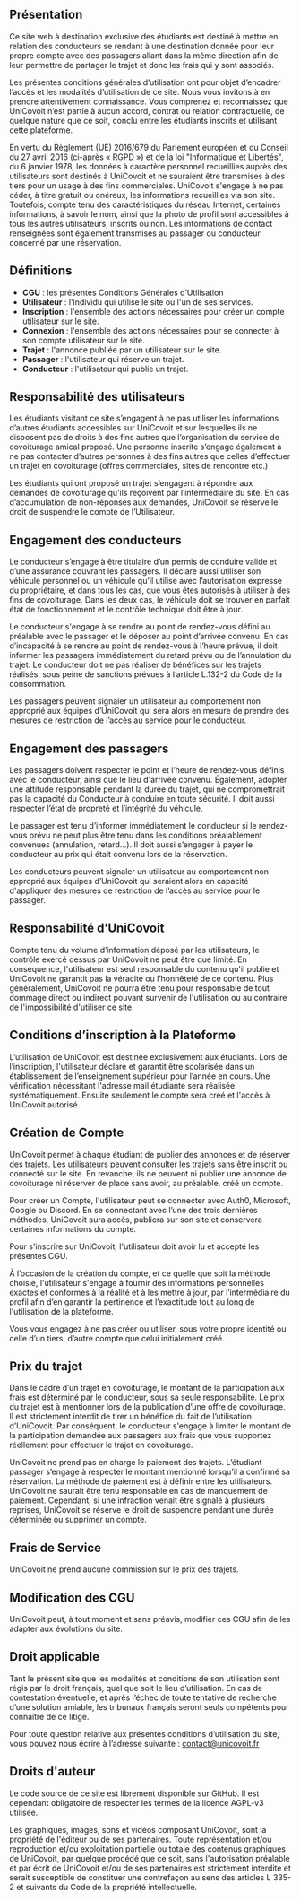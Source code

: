 ## Présentation

Ce site web à destination exclusive des étudiants est destiné à mettre en relation des conducteurs se rendant à une
destination donnée pour leur propre compte avec des passagers allant dans la même direction afin de leur permettre de
partager le trajet et donc les frais qui y sont associés.

Les présentes conditions générales d’utilisation ont pour objet d’encadrer l’accès et les modalités d’utilisation de ce
site. Nous vous invitons à en prendre attentivement connaissance. Vous comprenez et reconnaissez que UniCovoit n’est
partie à aucun accord, contrat ou relation contractuelle, de quelque nature que ce soit, conclu entre les étudiants
inscrits et utilisant cette plateforme.

En vertu du Règlement (UE) 2016/679 du Parlement européen et du Conseil du 27 avril 2016 (ci-après « RGPD ») et de la
loi "Informatique et Libertés", du 6 janvier 1978, les données à caractère personnel recueillies auprès des utilisateurs
sont destinés à UniCovoit et ne sauraient être transmises à des tiers pour un usage à des fins commerciales.
UniCovoit s'engage à ne pas céder, à titre gratuit ou onéreux, les informations recueillies via son site. Toutefois,
compte tenu des caractéristiques du réseau Internet, certaines informations, à savoir le nom, ainsi que la photo de
profil sont accessibles à tous les autres utilisateurs, inscrits ou non.
Les informations de contact renseignées sont également transmises au passager ou conducteur concerné par une
réservation.

## Définitions

- **CGU** : les présentes Conditions Générales d’Utilisation
- **Utilisateur** : l'individu qui utilise le site ou l'un de ses services.
- **Inscription** : l'ensemble des actions nécessaires pour créer un compte utilisateur sur le site.
- **Connexion** : l'ensemble des actions nécessaires pour se connecter à son compte utilisateur sur le site.
- **Trajet** : l'annonce publiée par un utilisateur sur le site.
- **Passager** : l'utilisateur qui réserve un trajet.
- **Conducteur** : l'utilisateur qui publie un trajet.

## Responsabilité des utilisateurs

Les étudiants visitant ce site s’engagent à ne pas utiliser les informations d’autres étudiants accessibles sur
UniCovoit et sur lesquelles ils ne disposent pas de droits à des fins autres que l’organisation du service de
covoiturage amical proposé. Une personne inscrite s’engage également à ne pas contacter d’autres personnes à des fins
autres que celles d’effectuer un trajet en covoiturage (offres commerciales, sites de rencontre etc.)

Les étudiants qui ont proposé un trajet s’engagent à répondre aux demandes de covoiturage qu’ils reçoivent par
l’intermédiaire du site. En cas d’accumulation de non-réponses aux demandes, UniCovoit se réserve le droit de suspendre
le compte de l’Utilisateur.

## Engagement des conducteurs

Le conducteur s’engage à être titulaire d’un permis de conduire valide et d’une assurance couvrant les passagers. Il
déclare aussi utiliser son véhicule personnel ou un véhicule qu'il utilise avec l’autorisation expresse du
propriétaire, et dans tous les cas, que vous êtes autorisés à utiliser à des fins de covoiturage. Dans les deux
cas, le véhicule doit se trouver en parfait état de fonctionnement et le contrôle technique doit être à jour.

Le conducteur s'engage à se rendre au point de rendez-vous défini au préalable avec le passager et le déposer au point
d’arrivée convenu. En cas d’incapacité à se rendre au point de rendez-vous à l’heure prévue, il doit
informer les passagers immédiatement du retard prévu ou de l’annulation du trajet. Le conducteur doit ne pas réaliser de
bénéfices sur les trajets réalisés, sous peine de sanctions prévues à l’article L.132-2 du Code de la consommation.

Les passagers peuvent signaler un utilisateur au comportement non approprié aux équipes d’UniCovoit qui sera alors en
mesure de prendre des mesures de restriction de l’accès au service pour le conducteur.

## Engagement des passagers

Les passagers doivent respecter le point et l’heure de rendez-vous définis avec le conducteur, ainsi que le lieu
d'arrivée convenu. Également, adopter une attitude responsable pendant la durée du trajet, qui ne compromettrait pas la
capacité du Conducteur à conduire en toute sécurité. Il doit aussi respecter l’état de propreté et l’intégrité du
véhicule.

Le passager est tenu d’informer immédiatement le conducteur si le rendez-vous prévu ne peut plus être tenu dans les
conditions préalablement convenues (annulation, retard…). Il doit aussi s’engager à payer le conducteur au prix qui
était convenu lors de la réservation.

Les conducteurs peuvent signaler un utilisateur au comportement non approprié aux équipes d’UniCovoit qui seraient alors
en capacité d'appliquer des mesures de restriction de l’accès au service pour le passager.

## Responsabilité d’UniCovoit

Compte tenu du volume d’information déposé par les utilisateurs, le contrôle exercé dessus par UniCovoit ne peut être
que limité. En conséquence, l'utilisateur est seul responsable du contenu qu'il publie et UniCovoit ne garantit pas la
véracité ou l’honnêteté de ce contenu. Plus généralement, UniCovoit ne pourra être tenu pour responsable de tout dommage
direct ou indirect pouvant survenir de l'utilisation ou au contraire de l'impossibilité d'utiliser ce site.

## Conditions d’inscription à la Plateforme

L’utilisation de UniCovoit est destinée exclusivement aux étudiants. Lors de l’inscription, l'utilisateur déclare et
garantit être scolarisée dans un établissement de l’enseignement supérieur pour l’année en cours. Une vérification
nécessitant l'adresse mail étudiante sera réalisée systématiquement. Ensuite seulement le compte sera créé et l'accès à
UniCovoit autorisé.

## Création de Compte

UniCovoit permet à chaque étudiant de publier des annonces et de réserver des trajets. Les utilisateurs peuvent
consulter les trajets sans être inscrit ou connecté sur le site. En revanche, ils ne peuvent ni publier une annonce de
covoiturage ni réserver de place sans avoir, au préalable, créé un compte.

Pour créer un Compte, l'utilisateur peut se connecter avec Auth0, Microsoft, Google ou Discord. En se connectant avec
l’une des trois dernières méthodes, UniCovoit aura accès, publiera sur son site et conservera certaines informations du
compte.

Pour s'inscrire sur UniCovoit, l'utilisateur doit avoir lu et accepté les présentes CGU.

À l’occasion de la création du compte, et ce quelle que soit la méthode choisie, l'utilisateur s'engage à
fournir des informations personnelles exactes et conformes à la réalité et à les mettre à jour, par l’intermédiaire du
profil afin d’en garantir la pertinence et l’exactitude tout au long de l'utilisation de la plateforme.

Vous vous engagez à ne pas créer ou utiliser, sous votre propre identité ou celle d’un tiers, d’autre compte que celui
initialement créé.

## Prix du trajet

Dans le cadre d’un trajet en covoiturage, le montant de la participation aux frais est déterminé par le conducteur, sous
sa seule responsabilité. Le prix du trajet est à mentionner lors de la publication d’une offre de covoiturage. Il est
strictement interdit de tirer un bénéfice du fait de l’utilisation d’UniCovoit. Par conséquent, le conducteur
s'engage à limiter le montant de la participation demandée aux passagers aux frais que vous
supportez réellement pour effectuer le trajet en covoiturage.

UniCovoit ne prend pas en charge le paiement des trajets. L’étudiant passager s’engage à respecter le montant mentionné
lorsqu’il a confirmé sa réservation. La méthode de paiement est à définir entre les utilisateurs. UniCovoit ne saurait
être tenu responsable en cas de manquement de paiement. Cependant, si une infraction venait être signalé à plusieurs
reprises, UniCovoit se réserve le droit de suspendre pendant une durée déterminée ou supprimer un compte.

## Frais de Service

UniCovoit ne prend aucune commission sur le prix des trajets.

## Modification des CGU

UniCovoit peut, à tout moment et sans préavis, modifier ces CGU afin de les adapter aux évolutions du site.

## Droit applicable

Tant le présent site que les modalités et conditions de son utilisation sont régis par le droit français, quel que soit
le lieu d’utilisation. En cas de contestation éventuelle, et après l’échec de toute tentative de recherche d’une
solution amiable, les tribunaux français seront seuls compétents pour connaître de ce litige.

Pour toute question relative aux présentes conditions d’utilisation du site, vous pouvez nous écrire à l’adresse
suivante : [contact@unicovoit.fr](mailto:contact@unicovoit.fr)

## Droits d'auteur

Le code source de ce site est librement disponible sur GitHub.
Il est cependant obligatoire de respecter les termes de la licence AGPL-v3 utilisée.

Les graphiques, images, sons et vidéos composant UniCovoit, sont la propriété de l'éditeur ou de ses partenaires. Toute
représentation et/ou reproduction et/ou exploitation partielle ou totale des contenus graphiques de UniCovoit, par
quelque procédé que ce soit, sans l'autorisation préalable et par écrit de UniCovoit et/ou de ses partenaires est
strictement interdite et serait susceptible de constituer une contrefaçon au sens des articles L 335-2 et suivants du
Code de la propriété intellectuelle.
